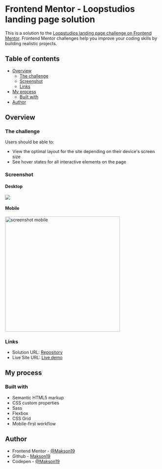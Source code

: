 # Frontend Mentor - Loopstudios landing page solution

This is a solution to the [Loopstudios landing page challenge on Frontend Mentor](https://www.frontendmentor.io/challenges/loopstudios-landing-page-N88J5Onjw). Frontend Mentor challenges help you improve your coding skills by building realistic projects. 

## Table of contents

- [Overview](#overview)
  - [The challenge](#the-challenge)
  - [Screenshot](#screenshot)
  - [Links](#links)
- [My process](#my-process)
  - [Built with](#built-with)
- [Author](#author)


## Overview

### The challenge

Users should be able to:

- View the optimal layout for the site depending on their device's screen size
- See hover states for all interactive elements on the page

### Screenshot

#### Desktop
![](./screenshots/screenshot-desktop.png)

#### Mobile
<img src="./screenshots/screenshot-mobile.png" alt="screenshot mobile" width="375"/>

### Links

- Solution URL: [Repository](https://github.com/Makson19/loopstudios-landing-page)
- Live Site URL: [Live demo](https://loopstudiosapp2.netlify.app/)

## My process

### Built with

- Semantic HTML5 markup
- CSS custom properties
- Sass
- Flexbox
- CSS Grid
- Mobile-first workflow


## Author

- Frontend Mentor - [@Makson19](https://www.frontendmentor.io/profile/Makson19)
- Github - [Makson19](https://github.com/Makson19)
- Codepen - [@Makson19](https://codepen.io/Makson19)

